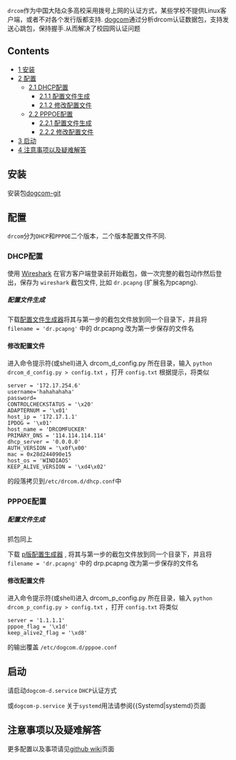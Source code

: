 `drcom`作为中国大陆众多高校采用拨号上网的认证方式，某些学校不提供Linux客户端，或者不对各个发行版都支持. [dogcom](https://github.com/mchome/dogcom)通过分析drcom认证数据包，支持发送心跳包，保持握手.从而解决了校园网认证问题

## Contents

*   [1 安装](#安装)
*   [2 配置](#配置)
    *   [2.1 DHCP配置](#DHCP配置)
        *   [2.1.1 配置文件生成](#配置文件生成)
        *   [2.1.2 修改配置文件](#修改配置文件)
    *   [2.2 PPPOE配置](#PPPOE配置)
        *   [2.2.1 配置文件生成](#配置文件生成_2)
        *   [2.2.2 修改配置文件](#修改配置文件_2)
*   [3 启动](#启动)
*   [4 注意事项以及疑难解答](#注意事项以及疑难解答)

## 安装

安装包[dogcom-git](https://aur.archlinux.org/packages/dogcom-git/)

## 配置

`drcom`分为`DHCP`和`PPPOE`二个版本，二个版本配置文件不同.

### DHCP配置

使用 [Wireshark](/index.php/Wireshark "Wireshark") 在官方客户端登录前开始截包，做一次完整的截包动作然后登出，保存为 `wireshark` 截包文件, 比如 `dr.pcapng` (扩展名为pcapng).

##### 配置文件生成

下载[配置文件生成器](https://raw.githubusercontent.com/drcoms/generic/master/drcom_d_config.py)将其与第一步的截包文件放到同一个目录下，并且将 `filename = 'dr.pcapng'` 中的 dr.pcapng 改为第一步保存的文件名

#### 修改配置文件

进入命令提示符(或shell)进入 drcom_d_config.py 所在目录，输入 `python drcom_d_config.py > config.txt` ，打开 `config.txt` 根据提示，将类似

```
server = '172.17.254.6'
username='hahahahaha'
password=
CONTROLCHECKSTATUS = '\x20'
ADAPTERNUM = '\x01'
host_ip = '172.17.1.1'
IPDOG = '\x01'
host_name = 'DRCOMFUCKER'
PRIMARY_DNS = '114.114.114.114'
dhcp_server = '0.0.0.0'
AUTH_VERSION = '\x0f\x00'
mac = 0x28d244090e15
host_os = 'WINDIAOS'
KEEP_ALIVE_VERSION = '\xd4\x02'

```

的段落拷贝到`/etc/drcom.d/dhcp.conf`中

### PPPOE配置

##### 配置文件生成

抓包同上

下载 [p版配置生成器](https://raw.githubusercontent.com/drcoms/generic/master/drcom_p_config.py) , 将其与第一步的截包文件放到同一个目录下，并且将 `filename = 'dr.pcapng'` 中的 drp.pcapng 改为第一步保存的文件名

#### 修改配置文件

进入命令提示符(或shell)进入 drcom_p_config.py 所在目录，输入 `python drcom_p_config.py > config.txt` ，打开 `config.txt` 将类似

```
server = '1.1.1.1'
pppoe_flag = '\x1d'
keep_alive2_flag = '\xd8'

```

的输出覆盖 `/etc/dogcom.d/pppoe.conf`

## 启动

请启动`dogcom-d.service` `DHCP`认证方式

或`dogcom-p.service` 关于`systemd`用法请参阅{{Systemd|systemd}页面

## 注意事项以及疑难解答

更多配置以及事项请见[github wiki](https://github.com/drcoms/drcom-generic/wiki)页面